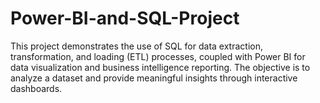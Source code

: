 # Power-BI-and-SQL-Project
This project demonstrates the use of SQL for data extraction, transformation, and loading (ETL) processes, coupled with Power BI for data visualization and business intelligence reporting. The objective is to analyze a dataset and provide meaningful insights through interactive dashboards.
